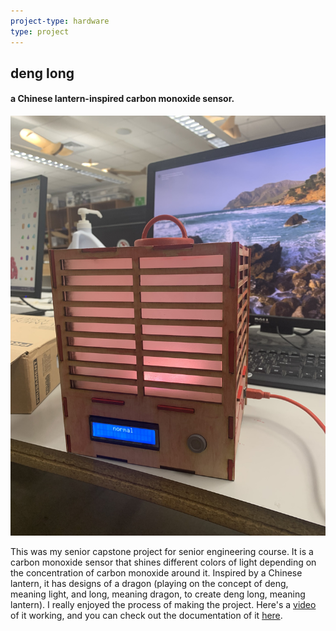 ```yaml
---
project-type: hardware 
type: project
---
```

## deng long
#### a Chinese lantern-inspired carbon monoxide sensor.

![deng long](/assets/pics/project_pics/denglongpic.jpg)

This was my senior capstone project for senior engineering course. It is a carbon monoxide sensor that shines different colors of light depending on the concentration of carbon monoxide around it. Inspired by a Chinese  lantern, it has designs of a dragon (playing on the concept of deng, meaning light, and long, meaning dragon, to create deng long, meaning lantern). I really enjoyed the process of making the project. Here's a <a href = "https://www.youtube.com/watch?v=YE9UoMy6GXo">video</a> of it working, and you can check out the documentation of it <a href="https://sites.google.com/charlottelatin.org/elaineliudigitalportfolio/senior-year/senior-engineering-project?authuser=0">here</a>.